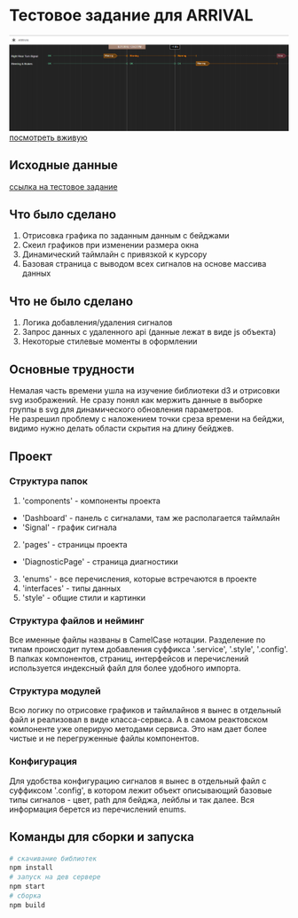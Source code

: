 # Тестовое задание для ARRIVAL
![preview](https://github.com/GM2mars/tarrival/raw/master/preview.png)
[посмотреть вживую](https://gm2mars.github.io/)
## Исходные данные
[ссылка на тестовое задание](https://gist.github.com/gomaxnn/687f1051c48f85a40ce89bcbf74ed275)

## Что было сделано
1. Отрисовка графика по заданным данным с бейджами
2. Скеил графиков при изменении размера окна
3. Динамический таймлайн с привязкой к курсору
4. Базовая страница с выводом всех сигналов на основе массива данных

## Что не было сделано
1. Логика добавления/удаления сигналов
2. Запрос данных с удаленного api (данные лежат в виде js объекта)
3. Некоторые стилевые моменты в оформлении

## Основные трудности
Немалая часть времени ушла на изучение библиотеки d3 и отрисовки svg изображений.
Не сразу понял как мержить данные в выборке группы в svg для динамического обновления параметров.  
Не разрешил проблему с наложением точки среза времени на бейджи, видимо нужно делать области скрытия на длину бейджев.

## Проект

### Структура папок
1. 'components' - компоненты проекта
+ 'Dashboard' - панель с сигналами, там же располагается таймлайн
+ 'Signal' - график сигнала
2. 'pages' - страницы проекта
+ 'DiagnosticPage' - страница диагностики
3. 'enums' - все перечисления, которые встречаются в проекте
4. 'interfaces' - типы данных
5. 'style' - общие стили и картинки

### Структура файлов и нейминг
Все именные файлы названы в CamelCase нотации. Разделение по типам происходит путем добавления суффикса
'.service', '.style', '.config'. В папках компонентов, страниц, интерфейсов и перечислений используется
индексный файл для более удобного импорта.

### Структура модулей
Всю логику по отрисовке графиков и таймлайнов я вынес в отдельный файл и реализовал в виде
класса-сервиса. А в самом реактовском компоненте уже оперирую методами сервиса. Это нам дает более чистые
и не перегруженные файлы компонентов.

### Конфигурация
Для удобства конфигурацию сигналов я вынес в отдельный файл с суффиксом '.config', в котором лежит
объект описывающий базовые типы сигналов - цвет, path для бейджа, лейблы и так далее.
Вся информация берется из перечислений enums.

## Команды для сборки и запуска

```bash
# скачивание библиотек
npm install
# запуск на дев сервере
npm start
# сборка
npm build
```
